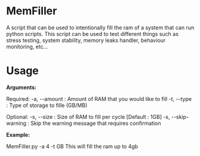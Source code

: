 # MemFiller
A script that can be used to intentionally fill the ram of a system that can run python scripts.
This script can be used to test different things such as stress testing, system stability, memory leaks handler, behaviour monitoring, etc...

# Usage
**Arguments:**

Required:
-a, --amount : Amount of RAM that you would like to fill
-t, --type : Type of storage to fille (GB/MB)

Optional:
-s, --size : Size of RAM to fill per cycle [Default : 1GB]
-s, --skip-warning : Skip the warning message that requires confirmation

**Example:**

MemFiller.py -a 4 -t GB
This will fill the ram up to 4gb
